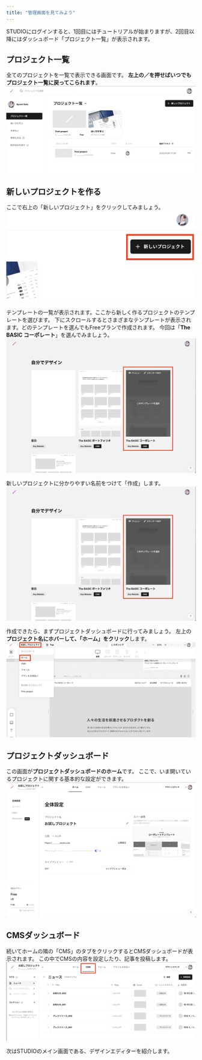 ```yaml
---
title: "管理画面を見てみよう"
---
```

STUDIOにログインすると、1回目にはチュートリアルが始まりますが、2回目以降にはダッシュボード「プロジェクト一覧」が表示されます。

## プロジェクト一覧
全てのプロジェクトを一覧で表示できる画面です。
**左上の／を押せばいつでもプロジェクト一覧に戻ってこられます**。
![スクリーンショット：プロジェクト一覧](/images/studio-first-step/dashboard-01.png)

## 新しいプロジェクトを作る
ここで右上の「新しいプロジェクト」をクリックしてみましょう。
![スクリーンショット：STUDIOのダッシュボード](/images/studio-first-step/dashboard-02.png)

テンプレートの一覧が表示されます。ここから新しく作るプロジェクトのテンプレートを選びます。
下にスクロールするとさまざまなテンプレートが表示されます。どのテンプレートを選んでもFreeプランで作成されます。
今回は「**The BASIC コーポレート**」を選んでみましょう。
![スクリーンショット：テンプレート一覧](/images/studio-first-step/dashboard-03.png)

新しいプロジェクトに分かりやすい名前をつけて「作成」します。
![スクリーンショット](/images/studio-first-step/dashboard-03.png)

作成できたら、まずプロジェクトダッシュボードに行ってみましょう。
左上の**プロジェクト名にホバーして、「ホーム」をクリック**します。
![スクリーンショット](/images/studio-first-step/dashboard-05.png)

## プロジェクトダッシュボード
この画面が**プロジェクトダッシュボードのホーム**です。
ここで、いま開いているプロジェクトに関する基本的な設定ができます。
![スクリーンショット](/images/studio-first-step/dashboard-06.png)

## CMSダッシュボード
続いてホームの隣の「CMS」のタブをクリックするとCMSダッシュボードが表示されます。
この中でCMSの内容を設定したり、記事を投稿します。
![スクリーンショット](/images/studio-first-step/dashboard-07.png)

次はSTUDIOのメイン画面である、デザインエディターを紹介します。
